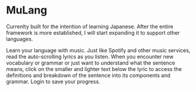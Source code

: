 # MuLang
Currenlty built for the intention of learning Japanese. After the entire framework is more established, I will start expanding it to support other languages.

Learn your language with music. Just like Spotify and other music services, read the auto-scrolling lyrics as you listen. When you encounter new vocabulary or grammar or just want to understand what the sentence means, click on the smaller and lighter text below the lyric to access the definitions and breakdown of the sentence into its components and grammar. Login to save your progress.

